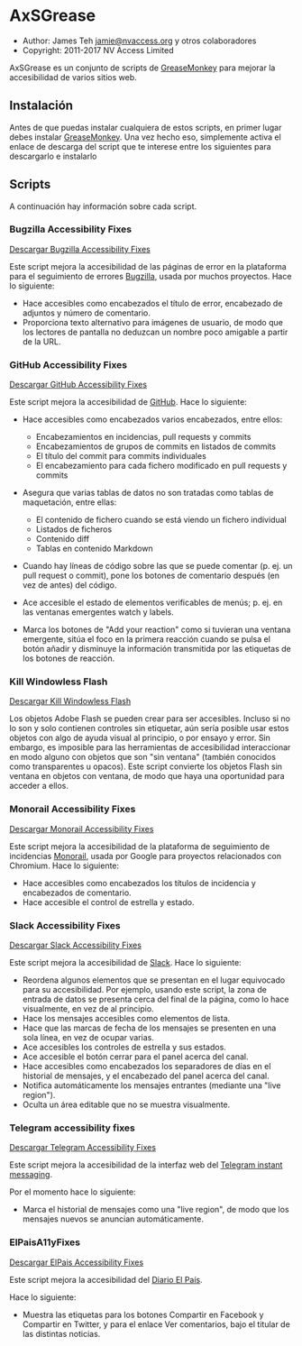 # AxSGrease

-   Author: James Teh <jamie@nvaccess.org> y otros colaboradores
-   Copyright: 2011-2017 NV Access Limited

AxSGrease es un conjunto de scripts de
[GreaseMonkey](https://addons.mozilla.org/en-US/firefox/addon/greasemonkey/)
para mejorar la accesibilidad de varios sitios web.

## Instalación


Antes de que puedas instalar cualquiera de estos scripts, en primer
lugar debes instalar
[GreaseMonkey](https://addons.mozilla.org/en-US/firefox/addon/greasemonkey/).
Una vez hecho eso, simplemente activa el enlace de descarga del script
que te interese entre los siguientes para descargarlo e instalarlo

## Scripts


A continuación hay información sobre cada script.

### Bugzilla Accessibility Fixes

[Descargar Bugzilla Accessibility
Fixes](https://github.com/nvaccess/axSGrease/raw/master/BugzillaA11yFixes.user.js)

Este script mejora la accesibilidad de las páginas de error en la
plataforma para el seguimiento de errores
[Bugzilla](http://www.bugzilla.org/), usada por muchos proyectos. Hace
lo siguiente:

-   Hace accesibles como encabezados el título de error, encabezado de
    adjuntos y número de comentario.
-   Proporciona texto alternativo para imágenes de usuario, de modo que
    los lectores de pantalla no deduzcan un nombre poco amigable a
    partir de la URL.

### GitHub Accessibility Fixes

[Descargar GitHub Accessibility
Fixes](https://github.com/nvaccess/axSGrease/raw/master/GitHubA11yFixes.user.js)

Este script mejora la accesibilidad de [GitHub](https://github.com/).
Hace lo siguiente:

-   Hace accesibles como encabezados varios encabezados, entre ellos:

    -   Encabezamientos en incidencias, pull requests y commits
    -   Encabezamientos de grupos de commits en listados de commits
    -   El título del commit para commits individuales
    -   El encabezamiento para cada fichero modificado en pull requests
        y commits

-   Asegura que varias tablas de datos no son tratadas como tablas de
    maquetación, entre ellas:
    -   El contenido de fichero cuando se está viendo un fichero
        individual
    -   Listados de ficheros
    -   Contenido diff
    -   Tablas en contenido Markdown
-   Cuando hay líneas de código sobre las que se puede comentar (p. ej.
    un pull request o commit), pone los botones de comentario después
    (en vez de antes) del código.
-   Ace accesible el estado de elementos verificables de menús; p. ej.
    en las ventanas emergentes watch y labels.
-   Marca los botones de "Add your reaction" como si tuvieran una
    ventana emergente, sitúa el foco en la primera reacción cuando se
    pulsa el botón añadir y disminuye la información transmitida por las
    etiquetas de los botones de reacción.

### Kill Windowless Flash

[Descargar Kill Windowless
Flash](https://github.com/nvaccess/axSGrease/raw/master/KillWindowlessFlash.js)

Los objetos Adobe Flash se pueden crear para ser accesibles. Incluso si
no lo son y solo contienen controles sin etiquetar, aún sería posible
usar estos objetos con algo de ayuda visual al principio, o por ensayo y
error. Sin embargo, es imposible para las herramientas de accesibilidad
interaccionar en modo alguno con objetos que son "sin ventana" (también
conocidos como transparentes u opacos). Este script convierte los
objetos Flash sin ventana en objetos con ventana, de modo que haya una
oportunidad para acceder a ellos.

### Monorail Accessibility Fixes

[Descargar Monorail Accessibility
Fixes](https://github.com/nvaccess/axSGrease/raw/master/MonorailA11yFixes.user.js)

Este script mejora la accesibilidad de la plataforma de seguimiento de
incidencias [Monorail](https://bugs.chromium.org/), usada por Google
para proyectos relacionados con Chromium. Hace lo siguiente:

-   Hace accesibles como encabezados los títulos de incidencia y
    encabezados de comentario.
-   Hace accesible el control de estrella y estado.

### Slack Accessibility Fixes

[Descargar Slack Accessibility
Fixes](https://github.com/nvaccess/axSGrease/raw/master/SlackA11yFixes.user.js)

Este script mejora la accesibilidad de [Slack](https://www.slack.com/).
Hace lo siguiente:

-   Reordena algunos elementos que se presentan en el lugar equivocado
    para su accesibilidad. Por ejemplo, usando este script, la zona de
    entrada de datos se presenta cerca del final de la página, como lo
    hace visualmente, en vez de al principio.
-   Hace los mensajes accesibles como elementos de lista.
-   Hace que las marcas de fecha de los mensajes se presenten en una
    sola línea, en vez de ocupar varias.
-   Ace accesibles los controles de estrella y sus estados.
-   Ace accesible el botón cerrar para el panel acerca del canal.
-   Hace accesibles como encabezados los separadores de días en el
    historial de mensajes, y el encabezado del panel acerca del canal.
-   Notifica automáticamente los mensajes entrantes (mediante una "live
    region").
-   Oculta un área editable que no se muestra visualmente.

### Telegram accessibility fixes

[Descargar Telegram Accessibility
Fixes](https://github.com/nvaccess/axSGrease/raw/master/TelegramA11yFixes.user.js)

Este script mejora la accesibilidad de la interfaz web del [Telegram
instant messaging](https://web.telegram.org/).

Por el momento hace lo siguiente:

-   Marca el historial de mensajes como una "live region", de modo que
    los mensajes nuevos se anuncian automáticamente.

### ElPaisA11yFixes

[Descargar ElPais Accessibility
Fixes](https://github.com/nvdaes/axSGrease/raw/master/ElPaisA11yFixes.user.js)

Este script mejora la accesibilidad del [Diario El
País](http://elpais.com).

Hace lo siguiente:

-   Muestra las etiquetas para los botones Compartir en Facebook y
    Compartir en Twitter, y para el enlace Ver comentarios, bajo el
    titular de las distintas noticias.

